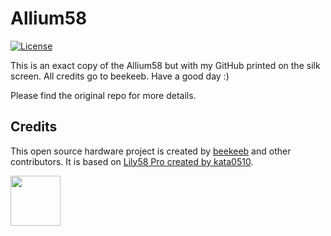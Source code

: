 # Allium58

[![License](https://img.shields.io/badge/license-MIT-blue.svg)](/LICENSE)

This is an exact copy of the Allium58 but with my GitHub printed on the silk screen. All credits go to beekeeb. Have a good day :)

Please find the original repo for more details.

## Credits

This open source hardware project is created by [beekeeb](https://beekeeb.shop) and other contributors. It is based on [Lily58 Pro created by kata0510](https://github.com/kata0510/Lily58/tree/master/Pro).

[<img src="docs/beekeeb.png" height="80" />](https://beekeeb.shop)
